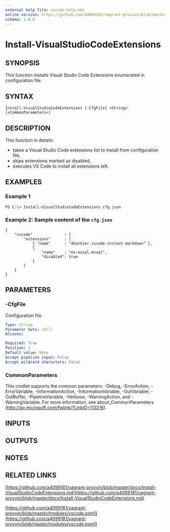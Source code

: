 ```yaml
---
external help file: vscode-help.xml
online version: https://github.com/a4099181/vagrant-provvin/blob/master/docs/Install-VisualStudioCodeExtensions.md
schema: 2.0.0
---
```


# Install-VisualStudioCodeExtensions

## SYNOPSIS
This function installs Visual Studio Code Extensions enumerated in configuration file.

## SYNTAX

```
Install-VisualStudioCodeExtensions [-CfgFile] <String> [<CommonParameters>]
```

## DESCRIPTION
This function in details:
* takes a Visual Studio Code extensions list to install from configuration file,
* skips extensions marked as disabled,
* executes VS Code to install all extensions left.

## EXAMPLES

### Example 1
```
PS C:\> Install-VisualStudioCodeExtensions cfg.json
```

### Example 2: Sample content of the `cfg.json`
```
{
    "vscode"              : {
        "extensions"      : [
            { "name"      : "dbankier.vscode-instant-markdown" },
            {
                "name"    : "ms-mssql.mssql",
                "disabled": true
            }
        ]
    }
}
```

## PARAMETERS

### -CfgFile
Configuration file.

```yaml
Type: String
Parameter Sets: (All)
Aliases:

Required: True
Position: 1
Default value: None
Accept pipeline input: False
Accept wildcard characters: False
```

### CommonParameters
This cmdlet supports the common parameters: -Debug, -ErrorAction, -ErrorVariable, -InformationAction, -InformationVariable, -OutVariable, -OutBuffer, -PipelineVariable, -Verbose, -WarningAction, and -WarningVariable. For more information, see about_CommonParameters (http://go.microsoft.com/fwlink/?LinkID=113216).

## INPUTS

## OUTPUTS

## NOTES

## RELATED LINKS

[https://github.com/a4099181/vagrant-provvin/blob/master/docs/Install-VisualStudioCodeExtensions.md](https://github.com/a4099181/vagrant-provvin/blob/master/docs/Install-VisualStudioCodeExtensions.md)

[https://github.com/a4099181/vagrant-provvin/blob/master/modules/vscode.psm1](https://github.com/a4099181/vagrant-provvin/blob/master/modules/vscode.psm1)
